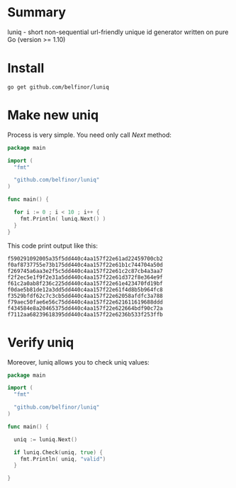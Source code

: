 # Summary

luniq - short non-sequential url-friendly unique id generator written on pure Go (version >= 1.10)

# Install

```
go get github.com/belfinor/luniq
```

# Make new uniq

Process is very simple. You need only call *Next* method:

```go
package main

import (
  "fmt"

  "github.com/belfinor/luniq"
)

func main() {

  for i := 0 ; i < 10 ; i++ {
    fmt.Println( luniq.Next() )
  }
}
```

This code print output like this:

```
f590291092005a35f5dd440c4aa157f22e61ad22459700cb2
f0af8737755e73b175dd440c4aa157f22e61b1c744704a50d
f269745a6aa3e2f5c5dd440c4aa157f22e61c2c87cb4a3aa7
f2f2ec5e1f9f2e31a5dd440c4aa157f22e61d372f8e364e9f
f61c2a0ab8f236c225dd440c4aa157f22e61e423470fd19bf
f0dae5b81de12a3dd5dd440c4aa157f22e61f4d8b5b964fc8
f3529bfdf62c7c3cb5dd440c4aa157f22e62058afdfc3a788
f79aec50fae6e56c75dd440c4aa157f22e621611619688ddd
f434584e8a20465375dd440c4aa157f22e622664bdf90c72a
f7112aa68239618395dd440c4aa157f22e6236b533f253ffb
```

# Verify uniq

Moreover, luniq allows you to check uniq values:

```go
package main

import (
  "fmt"

  "github.com/belfinor/luniq"
)

func main() {

  uniq := luniq.Next()

  if luniq.Check(uniq, true) {
    fmt.Println( uniq, "valid")
  }

}

```
